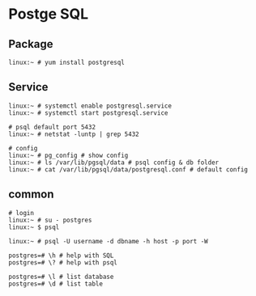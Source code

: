 # Postge SQL #

## Package ##

	linux:~ # yum install postgresql


## Service ##

	linux:~ # systemctl enable postgresql.service
	linux:~ # systemctl start postgresql.service

	# psql default port 5432
	linux:~ # netstat -luntp | grep 5432

	# config
	linux:~ # pg_config # show config
	linux:~ # ls /var/lib/pgsql/data # psql config & db folder
	linux:~ # cat /var/lib/pgsql/data/postgresql.conf # default config


## common ##

	# login
	linux:~ # su - postgres
	linux:~ $ psql

	linux:~ # psql -U username -d dbname -h host -p port -W

	postgres=# \h # help with SQL
	postgres=# \? # help with psql

	postgres=# \l # list database
	postgres=# \d # list table